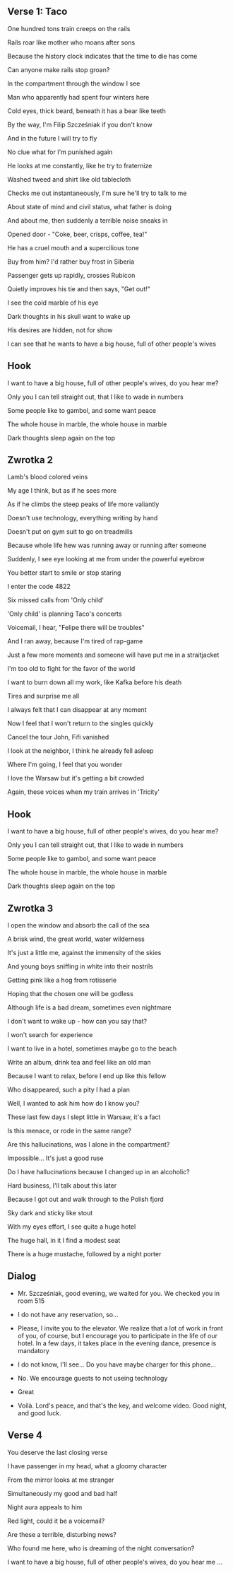 ## Verse 1: Taco

One hundred tons train creeps on the rails

Rails roar like mother who moans after sons

Because the history clock indicates that the time to die has come

Can anyone make rails stop groan?

In the compartment through the window I see

Man who apparently had spent four winters here

Cold eyes, thick beard, beneath it has a bear like teeth

By the way, I'm Filip Szcześniak if you don't know

And in the future I will try to fly

No clue what for I'm punished again

He looks at me constantly, like he try to fraternize

Washed tweed and shirt like old tablecloth

Checks me out instantaneously, I'm sure he'll try to talk to me

About state of mind and civil status, what father is doing

And about me, then suddenly a terrible noise sneaks in

Opened door - "Coke, beer, crisps, coffee, tea!"

He has a cruel mouth and a supercilious tone

Buy from him? I'd rather buy frost in Siberia

Passenger gets up rapidly, crosses Rubicon

Quietly improves his tie and then says, "Get out!"

I see the cold marble of his eye

Dark thoughts in his skull want to wake up

His desires are hidden, not for show

I can see that he wants to have a big house, full of other people's wives

## Hook

I want to have a big house, full of other people's wives, do you hear me?

Only you I can tell straight out, that I like to wade in numbers

Some people like to gambol, and some want peace

The whole house in marble, the whole house in marble

Dark thoughts sleep again on the top

## Zwrotka 2

Lamb's blood colored veins

My age I think, but as if he sees more

As if he climbs the steep peaks of life more valiantly

Doesn't use technology, everything writing by hand

Doesn't put on gym suit to go on treadmills

Because whole life hew was running away or running after someone

Suddenly, I see eye looking at me from under the powerful eyebrow

You better start to smile or stop staring

I enter the code 4822

Six missed calls from 'Only child'

'Only child' is planning Taco's concerts

Voicemail, I hear, "Felipe there will be troubles"

And I ran away, because I'm tired of rap-game

Just a few more moments and someone will have put me in a straitjacket

I'm too old to fight for the favor of the world

I want to burn down all my work, like Kafka before his death

Tires and surprise me all

I always felt that I can disappear at any moment

Now I feel that I won't return to the singles quickly

Cancel the tour John, Fifi vanished

I look at the neighbor, I think he already fell asleep

Where I'm going, I feel that you wonder

I love the Warsaw but it's getting a bit crowded

Again, these voices when my train arrives in 'Tricity'

## Hook

I want to have a big house, full of other people's wives, do you hear me?

Only you I can tell straight out, that I like to wade in numbers

Some people like to gambol, and some want peace

The whole house in marble, the whole house in marble

Dark thoughts sleep again on the top

## Zwrotka 3

I open the window and absorb the call of the sea

A brisk wind, the great world, water wilderness

It's just a little me, against the immensity of the skies

And young boys sniffing in white into their nostrils

Getting pink like a hog from rotisserie

Hoping that the chosen one will be godless

Although life is a bad dream, sometimes even nightmare

I don't want to wake up - how can you say that?

I won't search for experience

I want to live in a hotel, sometimes maybe go to the beach

Write an album, drink tea and feel like an old man

Because I want to relax, before I end up like this fellow

Who disappeared, such a pity I had a plan

Well, I wanted to ask him how do I know you?

These last few days I slept little in Warsaw, it's a fact

Is this menace, or rode in the same range?

Are this hallucinations, was I alone in the compartment?

Impossible... It's just a good ruse

Do I have hallucinations because I changed up in an alcoholic?

Hard business, I'll talk about this later

Because I got out and walk through to the Polish fjord

Sky dark and sticky like stout

With my eyes effort, I see quite a huge hotel

The huge hall, in it I find a modest seat

There is a huge mustache, followed by a night porter

## Dialog

- Mr. Szcześniak, good evening, we waited for you. We checked you in room 515

- I do not have any reservation, so...

- Please, I invite you to the elevator. We realize that a lot of work in front of you, of course, but I encourage you to participate in the life of our hotel. In a few days, it takes place in the evening dance, presence is mandatory

- I do not know, I'll see... Do you have maybe charger for this phone...

- No. We encourage guests to not useing technology

- Great

- Voilà. Lord's peace, and that's the key, and welcome video. Good night, and good luck.

## Verse 4

You deserve the last closing verse

I have passenger in my head, what a gloomy character

From the mirror looks at me stranger

Simultaneously my good and bad half

Night aura appeals to him

Red light, could it be a voicemail?

Are these a terrible, disturbing news?

Who found me here, who is dreaming of the night conversation?


I want to have a big house, full of other people's wives, do you hear me ...
